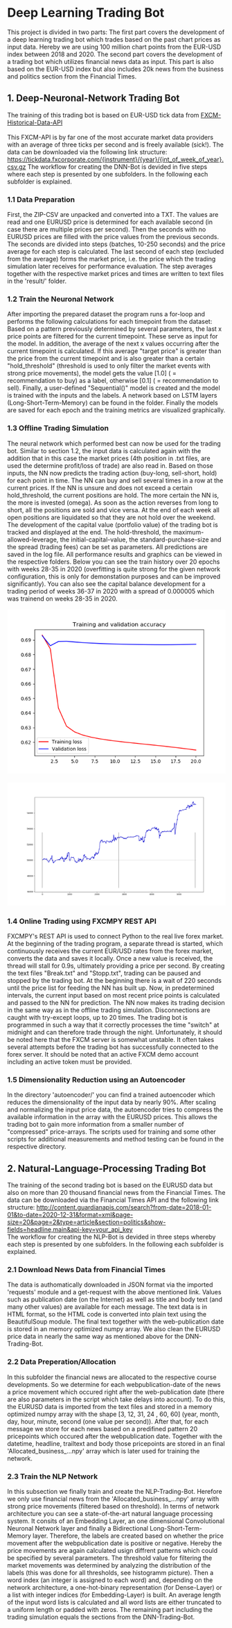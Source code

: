 # Deep Learning Trading Bot

This project is divided in two parts: The first part covers the development of a deep learning trading bot which trades based on the past chart prices as input data. Hereby we are using 100 million chart points from the EUR-USD index between 2018 and 2020. The second part covers the development of a trading bot which utilizes financial news data as input. This part is also based on the EUR-USD index but also includes 20k news from the business and politics section from the Financial Times.

## 1. Deep-Neuronal-Network Trading Bot
The training of this trading bot is based on EUR-USD tick data from <a href="https://financebets.de](https://fxcm-api.readthedocs.io/en/latest/marketdata.html">FXCM-Historical-Data-API</a><br /><br />
This FXCM-API is by far one of the most accurate market data providers with an average of three ticks per second and is freely available (sick!). The data can be downloaded via the following link structure: https://tickdata.fxcorporate.com/{instrument}/{year}/{int_of_week_of_year}.csv.gz
The workflow for creating the DNN-Bot is devided in five steps where each step is presented by one subfolders. In the following each subfolder is explained.

### 1.1 Data Preparation
First, the ZIP-CSV are unpacked and converted into a TXT. The values are read and one EURUSD price is determined for each available second (in case there are multiple prices per second). Then the seconds with no EURUSD prices are filled with the price values from the previous seconds. The seconds are divided into steps (batches, 10-250 seconds) and the price average for each step is calculated. The last second of each step (excluded from the average) forms the market price, i.e. the price which the trading simulation later receives for performance evaluation. The step averages together with the respective market prices and times are written to text files in the 'result/' folder.

### 1.2 Train the Neuronal Network
After importing the prepared dataset the program runs a for-loop and performs the following calculations for each timepoint from the dataset: Based on a pattern previously determined by several parameters, the last x price points are filtered for the current timepoint. These serve as input for the model. In addition, the average of the next x values occurring after the current timepoint is calculated. If this average "target price" is greater than the price from the current timepoint and is also greater than a certain "hold_threshold" (threshold is used to only filter the market events with strong price movements), the model gets the value [1.0] ( = recommendation to buy) as a label, otherwise [0.1] ( = recommendation to sell). Finally, a user-defined "Sequential()" model is created and the model is trained with the inputs and the labels. A network based on LSTM layers (Long-Short-Term-Memory) can be found in the folder. Finally the models are saved for each epoch and the training metrics are visualized graphically.

### 1.3 Offline Trading Simulation
The neural network which performed best can now be used for the trading bot. Similar to section 1.2, the input data is calculated again with the addition that in this case the market prices (4th position in .txt files, are used the determine profit/loss of trade) are also read in. Based on those inputs, the NN now predicts the trading action (buy-long, sell-short, hold) for each point in time. The NN can buy and sell several times in a row at the current prices. If the NN is unsure and does not exceed a certain hold_threshold, the current positions are hold. The more certain the NN is, the more is invested (omega). As soon as the action reverses from long to short, all the positions are sold and vice versa. At the end of each week all open positions are liquidated so that they are not hold over the weekend. The development of the capital value (portfolio value) of the trading bot is tracked and displayed at the end. The hold-threshold, the maximum-allowed-leverage, the initial-capital-value, the standard-purchase-size and the spread (trading fees) can be set as parameters. All predictions are saved in the log file. All performance results and graphics can be viewed in the respective folders. Below you can see the train history over 20 epochs with weeks 28-35 in 2020 (overfitting is quite strong for the given network configuration, this is only for demonstation purposes and can be improved significantly). You can also see the capital balance development for a trading period of weeks 36-37 in 2020 with a spread of 0.000005 which was trainend on weeks 28-35 in 2020.<br /><br />
![Screenshots_1](https://github.com/adriankuehn/deep-learning-trading-bot/blob/main/trading_based_on_DNN/train_neuronal_network/Figure_Train_History.png)<br /><br />
![Screenshots_2](https://github.com/adriankuehn/deep-learning-trading-bot/blob/main/trading_based_on_DNN/offline_trading_simulation/Capital_Belance_Development.png)



### 1.4 Online Trading using FXCMPY REST API
FXCMPY's REST API is used to connect Python to the real live forex market. At the beginning of the trading program, a separate thread is started, which continuously receives the current EUR/USD rates from the forex market, converts the data and saves it locally. Once a new value is received, the thread will stall for 0.9s, ultimately providing a price per second. By creating the text files "Break.txt" and "Stopp.txt", trading can be paused and stopped by the trading bot. At the beginning there is a wait of 220 seconds until the price list for feeding the NN has built up. Now, in predetermined intervals, the current input based on most recent price points is calculated and passed to the NN for prediction. The NN now makes its trading decision in the same way as in the offline trading simulation. Disconnections are caught with try-except loops, up to 20 times. The trading bot is programmed in such a way that it correctly processes the time "switch" at midnight and can therefore trade through the night. Unfortunately, it should be noted here that the FXCM server is somewhat unstable. It often takes several attempts before the trading bot has successfully connected to the forex server. It should be noted that an active FXCM demo account including an active token must be provided.

### 1.5 Dimensionality Reduction using an Autoencoder
In the directory 'autoencoder/' you can find a trained autoencoder which reduces the dimensionality of the input data by nearly 90%. After scaling and normalizing the input price data, the autoencoder tries to compress the available information in the array with the EURUSD prices. This allows the trading bot to gain more information from a smaller number of "compressed" price-arrays. The scripts used for training and some other scripts for additional measurements and method testing can be found in the respective directory.

## 2. Natural-Language-Processing Trading Bot
The training of the second trading bot is based on the EURUSD data but also on more than 20 thousand financial news from the Financial Times. The data can be downloaded via the Financial Times API and the following link structure: http://content.guardianapis.com/search?from-date=2018-01-01&to-date=2020-12-31&format=xml&page-size=20&page=2&type=article&section=politics&show-fields=headline,main&api-key=your_api_key<br />
The workflow for creating the NLP-Bot is devided in three steps whereby each step is presented by one subfolders. In the following each subfolder is explained.

### 2.1 Download News Data from Financial Times
The data is authomatically downloaded in JSON format via the imported 'requests' module and a get-request with the above mentioned link. Values such as publication date (on the Internet) as well as title and body text (and many other values) are available for each message. The text data is in HTML format, so the HTML code is converted into plain text using the BeautifulSoup module. The final text together with the web-publication date is stored in an memory optimized numpy array. We also clean the EURUSD price data in nearly the same way as mentioned above for the DNN-Trading-Bot.

### 2.2 Data Preperation/Allocation
In this subfolder the financial news are allocated to the respective course developments. So we determine for each webpublication-date of the news a price movement which occured right after the web-publication date (there are also parameters in the script which take delays into account). To do this, the EURUSD data is imported from the text files and stored in a memory optimized numpy array with the shape [3, 12, 31, 24 , 60, 60] (year, month, day, hour, minute, second (one value per second)). After that, for each message we store for each news based on a predifined pattern 20 pricepoints which occured after the webpublication date. Together with the datetime, headline, trailtext and body those pricepoints are stored in an final 'Allocated_business_...npy' array which is later used for training the network.

### 2.3 Train the NLP Network
In this subsection we finally train and create the NLP-Trading-Bot. Herefore we only use financial news from the 'Allocated_business_...npy' array with strong price movements (filtered based on threshold). In terms of network architecture you can see a state-of-the-art natural language processing system. It consits of an Embedding Layer, an one dimensional Convolutional Neuronal Network layer and finally a Bidirectional Long-Short-Term-Memory layer. Therefore, the labels are created based on whether the price movement after the webpublication date is positive or negative. Hereby the price movements are again calculated usign diffrent patterns which could be specified by several parameters. The threshold value for filtering the market movements was determined by analyzing the distribution of the labels (this was done for all thresholds, see histogramm picture). Then a word index (an integer is assigned to each word) and, depending on the network architecture, a one-hot-binary representation (for Dense-Layer) or a list with integer indices (for Embedding-Layer) is built. An average length of the input word lists is calculated and all word lists are either truncated to a uniform length or padded with zeros. The remaining part including the trading simulation equals the sections from the DNN-Trading-Bot.
